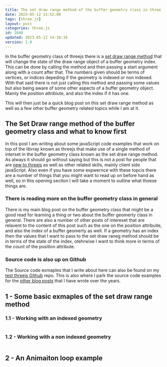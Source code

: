 ```yaml
---
title: The set draw range method of the buffer geometry class in threejs
date: 2023-05-12 13:52:00
tags: [three.js]
layout: post
categories: three.js
id: 1040
updated: 2023-05-12 14:10:34
version: 1.0
---
```


In the buffer geometry class of threejs there is a [set draw range method](https://threejs.org/docs/#api/en/core/BufferGeometry.setDrawRange) that will change the state of the draw range object of a buffer geometry index. This can be done by calling the method and then passing a start argument along with a count after that. The numbers given should be terms of vertices, or indices depeding if the geometry is indexed or non indexed. With that said there is not just calling this method and passing some values but also being aware of some other aspects of a buffer geometry object. Mainly the position attribiute, and also the index if it has one.

This will then just be a quick blog post on this set draw range method as well as a few other buffer geometry related topics while I am at it.

<!-- more -->

## The Set Draw range method of the buffer geometry class and what to know first

In this post I am wriitng about some javaScript code examples that work on top of the librray known as threejs that make use of a single method of interset in the buffer geometry class known as the set draw range method. As always it should go without saying but this is not a post for people that are [new to threejs](/2018/04/04/threejs-getting-started/) as well as other related skills, mainly client side javaScript. Also even if you have some expwernce with these topcis there are a number of things that you might want to read up on before hand as well, so in this opening seciton I will take a moment to outline what thoese things are.

### There is reading more on the buffer geometry class in general

There is my main blog post on the buffer geometry class that might be a good read for learning a thing or two about the buffer geomerty class in general. There are also a number of other posts of intereset that are relavent to the content of this post such as the one on the position attribuite, and also the index of a buffer geomerty as well. If a geometry has an index then the values that I want to pass to the set draw raneg method should be in terms of the state of the index, otehrwise I want to think more in terms of the count of the position attribute.

### Source code is also up on Github

The Source code exmaples that I write about here can also be found on my [test threejs Github](https://github.com/dustinpfister/test_threejs/tree/master/views/forpost/threejs-buffer-geometry-set-draw-range) repo. This is also where I park the source code examples for the [other blog posts](/categories/three-js/) that I have wrote over the years.


## 1 - Some basic exmaples of the set draw range method

### 1.1 - Working with an indexed geometry

```js
```

### 1.2 - Working with a non indexed geometry

```js
```

## 2 - An Animaiton loop example

```js
```